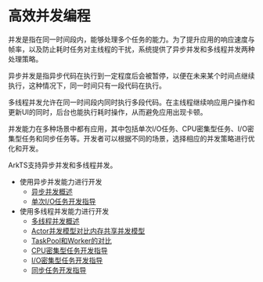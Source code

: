 # 高效并发编程

并发是指在同一时间段内，能够处理多个任务的能力。为了提升应用的响应速度与帧率，以及防止耗时任务对主线程的干扰，系统提供了异步并发和多线程并发两种处理策略。

异步并发是指异步代码在执行到一定程度后会被暂停，以便在未来某个时间点继续执行，这种情况下，同一时间只有一段代码在执行。

多线程并发允许在同一时间段内同时执行多段代码。在主线程继续响应用户操作和更新UI的同时，后台也能执行耗时操作，从而避免应用出现卡顿。

并发能力在多种场景中都有应用，其中包括单次I/O任务、CPU密集型任务、I/O密集型任务和同步任务等。开发者可以根据不同的场景，选择相应的并发策略进行优化和开发。

ArkTS支持异步并发和多线程并发。

- 使用异步并发能力进行开发
    - [异步并发概述](https://docs.openharmony.cn/pages/v4.1/zh-cn/application-dev/arkts-utils/async-concurrency-overview.md)
    - [单次I/O任务开发指导](https://docs.openharmony.cn/pages/v4.1/zh-cn/application-dev/arkts-utils/single-io-development.md)
- 使用多线程并发能力进行开发
    - [多线程并发概述](https://docs.openharmony.cn/pages/v4.1/zh-cn/application-dev/arkts-utils/multi-thread-concurrency-overview.md)
    - [Actor并发模型对比内存共享并发模型](https://docs.openharmony.cn/pages/v4.1/zh-cn/application-dev/arkts-utils/actor-model-development-samples.md)
    - [TaskPool和Worker的对比](https://docs.openharmony.cn/pages/v4.1/zh-cn/application-dev/arkts-utils/taskpool-vs-worker.md)
    - [CPU密集型任务开发指导](https://docs.openharmony.cn/pages/v4.1/zh-cn/application-dev/arkts-utils/cpu-intensive-task-development.md)
    - [I/O密集型任务开发指导](https://docs.openharmony.cn/pages/v4.1/zh-cn/application-dev/arkts-utils/io-intensive-task-development.md)
    - [同步任务开发指导](https://docs.openharmony.cn/pages/v4.1/zh-cn/application-dev/arkts-utils/sync-task-development.md)
